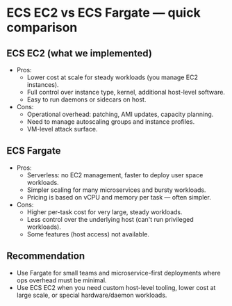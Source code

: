 # ECS EC2 vs ECS Fargate — quick comparison

## ECS EC2 (what we implemented)
- Pros:
  - Lower cost at scale for steady workloads (you manage EC2 instances).
  - Full control over instance type, kernel, additional host-level software.
  - Easy to run daemons or sidecars on host.
- Cons:
  - Operational overhead: patching, AMI updates, capacity planning.
  - Need to manage autoscaling groups and instance profiles.
  - VM-level attack surface.

## ECS Fargate
- Pros:
  - Serverless: no EC2 management, faster to deploy user space workloads.
  - Simpler scaling for many microservices and bursty workloads.
  - Pricing is based on vCPU and memory per task — often simpler.
- Cons:
  - Higher per-task cost for very large, steady workloads.
  - Less control over the underlying host (can't run privileged workloads).
  - Some features (host access) not available.

## Recommendation
- Use Fargate for small teams and microservice-first deployments where ops overhead must be minimal.
- Use ECS EC2 when you need custom host-level tooling, lower cost at large scale, or special hardware/daemon workloads.
